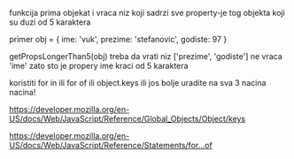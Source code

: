 funkcija prima objekat i vraca niz koji sadrzi sve property-je tog objekta koji su duzi od 5 karaktera

primer 
obj = {
  ime: 'vuk',
  prezime: 'stefanovic',
  godiste: 97
}

getPropsLongerThan5(obj) treba da vrati niz ['prezime', 'godiste']
ne vraca 'ime' zato sto je propery ime kraci od 5 karaktera

koristiti for in
ili for of
ili object.keys
ili jos bolje uradite na sva 3 nacina nacina!


https://developer.mozilla.org/en-US/docs/Web/JavaScript/Reference/Global_Objects/Object/keys

https://developer.mozilla.org/en-US/docs/Web/JavaScript/Reference/Statements/for...of


